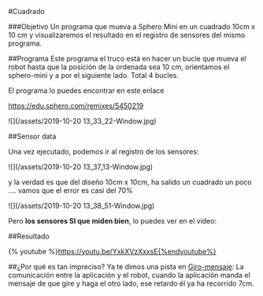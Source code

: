 #Cuadrado

###Objetivo
Un programa que mueva a Sphero Mini en un cuadrado 10cm x 10 cm y visualizaremos el resultado en el registro de sensores del mismo programa.

##Programa
Este programa el truco está en hacer un bucle que mueva el robot hasta que la posición de la ordenada sea 10 cm, orientamos el sphero-mini y a por el siguiente lado. Total 4 bucles.

El programa lo puedes encontrar en este enlace

https://edu.sphero.com/remixes/5450219

![](/assets/2019-10-20 13_33_22-Window.jpg)

##Sensor data

Una vez ejecutado, podemos ir al registro de los sensores:

![](/assets/2019-10-20 13_37_13-Window.jpg)

y la verdad es que del diseño 10cm x 10cm, ha salido un cuadrado un poco .... vamos que el error es casi del 70%

![](/assets/2019-10-20 13_38_51-Window.jpg)

Pero **los sensores SI que miden bien**, lo puedes ver en el vídeo:

##Resultado

{% youtube %}https://youtu.be/YxkXVzXxxsE{%endyoutube%}

##¿Por qué es tan impreciso?
Ya te dimos una pista en [Giro-mensaje](/giro-mensaje.md): La comunicación entre la aplicación y el robot, cuando la aplicación manda el mensaje de que gire y haga el otro lado, ese retardo él ya ha recorrido 7cm.


